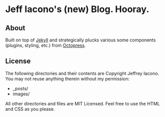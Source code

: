 # Jeff Iacono's (new) Blog. Hooray.

## About

Built on top of [Jekyll](http://github.com/mojombo/jekyll) and strategically plucks various some components (plugins, styling, etc.) from [Octopress](http://github.com/imathis/octopress).

## License

The following directories and their contents are Copyright Jeffrey Iacono. You may not reuse anything therein without my permission:

- _posts/
- images/

All other directories and files are MIT Licensed. Feel free to use the HTML and CSS as you please.
